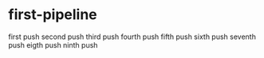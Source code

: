# first-pipeline
first push
second push
third push
fourth push
fifth push
sixth push
seventh push
eigth push
ninth push